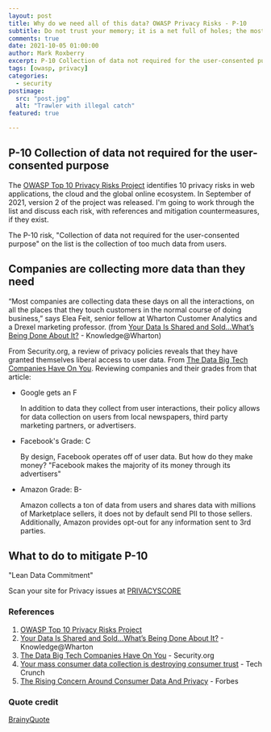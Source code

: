 ```yaml
---
layout: post
title: Why do we need all of this data? OWASP Privacy Risks - P-10
subtitle: Do not trust your memory; it is a net full of holes; the most beautiful prizes slip through it. - Georges Duhamel
comments: true
date: 2021-10-05 01:00:00
author: Mark Roxberry
excerpt: P-10 Collection of data not required for the user-consented purpose and the "Lean Data Commitment".
tags: [owasp, privacy]
categories:
  - security
postimage:
  src: "post.jpg"
  alt: "Trawler with illegal catch"
featured: true

---
```

## P-10 Collection of data not required for the user-consented purpose

The [OWASP Top 10 Privacy Risks Project](https://owasp.org/www-project-top-10-privacy-risks/) identifies 10 privacy risks in web applications, the cloud and the global online ecosystem.  In September of 2021, version 2 of the project was released. I'm going to work through the list and discuss each risk, with references and mitigation countermeasures, if they exist.

The P-10 risk, "Collection of data not required for the user-consented purpose" on the list is the collection of too much data from users.

## Companies are collecting more data than they need

“Most companies are collecting data these days on all the interactions, on all the places that they touch customers in the normal course of doing business,” says Elea Feit, senior fellow at Wharton Customer Analytics and a Drexel marketing professor. (from [Your Data Is Shared and Sold…What’s Being Done About It?](https://knowledge.wharton.upenn.edu/article/data-shared-sold-whats-done/) - Knowledge@Wharton)

From Security.org, a review of privacy policies reveals that they have granted themselves liberal access to user data.  From [The Data Big Tech Companies Have On You](https://www.security.org/resources/data-tech-companies-have/).  Reviewing companies and their grades from that article:

* Google gets an F

  In addition to data they collect from user interactions, their policy allows for data collection  on users from local newspapers, third party marketing partners, or advertisers.

* Facebook's Grade: C
    
  By design, Facebook operates off of user data.  But how do they make money?  "Facebook makes the majority of its money through its advertisers"

* Amazon Grade: B-
  
  Amazon collects a ton of data from users and shares data with millions of Marketplace sellers, it does not by default send PII to those sellers.  Additionally, Amazon provides opt-out for any information sent to 3rd parties.

## What to do to mitigate P-10

"Lean Data Commitment" 

Scan your site for Privacy issues at [PRIVACYSCORE](https://privacyscore.org/)


### References

1. [OWASP Top 10 Privacy Risks Project](https://owasp.org/www-project-top-10-privacy-risks/)
1. [Your Data Is Shared and Sold…What’s Being Done About It?](https://knowledge.wharton.upenn.edu/article/data-shared-sold-whats-done/) - Knowledge@Wharton
1. [The Data Big Tech Companies Have On You](https://www.security.org/resources/data-tech-companies-have/) - Security.org
1. [Your mass consumer data collection is destroying consumer trust](https://techcrunch.com/2019/10/10/your-mass-consumer-data-collection-is-destroying-consumer-trust/) - Tech Crunch
1. [The Rising Concern Around Consumer Data And Privacy](https://www.forbes.com/sites/forbestechcouncil/2020/12/14/the-rising-concern-around-consumer-data-and-privacy/?sh=7658a1c487e8) - Forbes

### Quote credit

[BrainyQuote](https://www.brainyquote.com/quotes/georges_duhamel_101609)